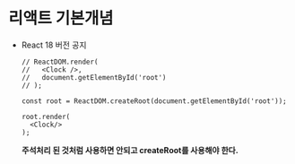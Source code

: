 # 리액트 기본개념

- React 18 버전 공지

  ```react
  // ReactDOM.render(
  //   <Clock />,
  //   document.getElementById('root')
  // );

  const root = ReactDOM.createRoot(document.getElementById('root'));

  root.render(
    <Clock/>
  );
  ```

  **주석처리 된 것처럼 사용하면 안되고 createRoot를 사용해야 한다.**

  ​

